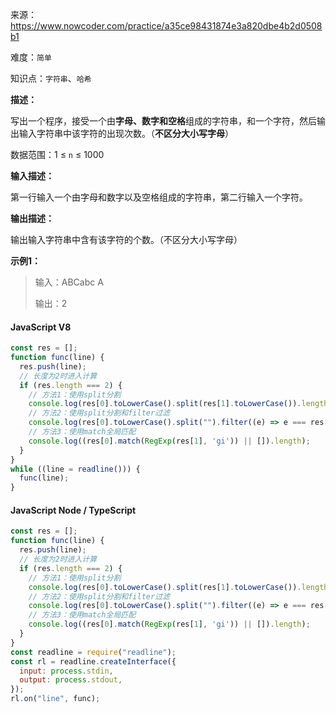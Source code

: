 来源：<https://www.nowcoder.com/practice/a35ce98431874e3a820dbe4b2d0508b1>

难度：`简单`

知识点：`字符串`、`哈希`

**描述：**

写出一个程序，接受一个由**字母、数字和空格**组成的字符串，和一个字符，然后输出输入字符串中该字符的出现次数。（**不区分大小写字母**）

数据范围：1 ≤ `n` ≤ 1000

**输入描述：**

第一行输入一个由字母和数字以及空格组成的字符串，第二行输入一个字符。

**输出描述：**

输出输入字符串中含有该字符的个数。（不区分大小写字母）

**示例1：**

> 输入：ABCabc
A
>
> 输出：2

<!-- tabs:start -->

#### **JavaScript V8**

```javascript
const res = [];
function func(line) {
  res.push(line);
  // 长度为2时进入计算
  if (res.length === 2) {
    // 方法1：使用split分割
    console.log(res[0].toLowerCase().split(res[1].toLowerCase()).length - 1);
    // 方法2：使用split分割和filter过滤
    console.log(res[0].toLowerCase().split("").filter((e) => e === res[1].toLowerCase()).length);
    // 方法3：使用match全局匹配
    console.log((res[0].match(RegExp(res[1], 'gi')) || []).length);
  }
}
while ((line = readline())) {
  func(line);
}
```

#### **JavaScript Node / TypeScript**

```javascript
const res = [];
function func(line) {
  res.push(line);
  // 长度为2时进入计算
  if (res.length === 2) {
    // 方法1：使用split分割
    console.log(res[0].toLowerCase().split(res[1].toLowerCase()).length - 1);
    // 方法2：使用split分割和filter过滤
    console.log(res[0].toLowerCase().split("").filter((e) => e === res[1].toLowerCase()).length);
    // 方法3：使用match全局匹配
    console.log((res[0].match(RegExp(res[1], 'gi')) || []).length);
  }
}
const readline = require("readline");
const rl = readline.createInterface({
  input: process.stdin,
  output: process.stdout,
});
rl.on("line", func);
```

<!-- tabs:end -->
